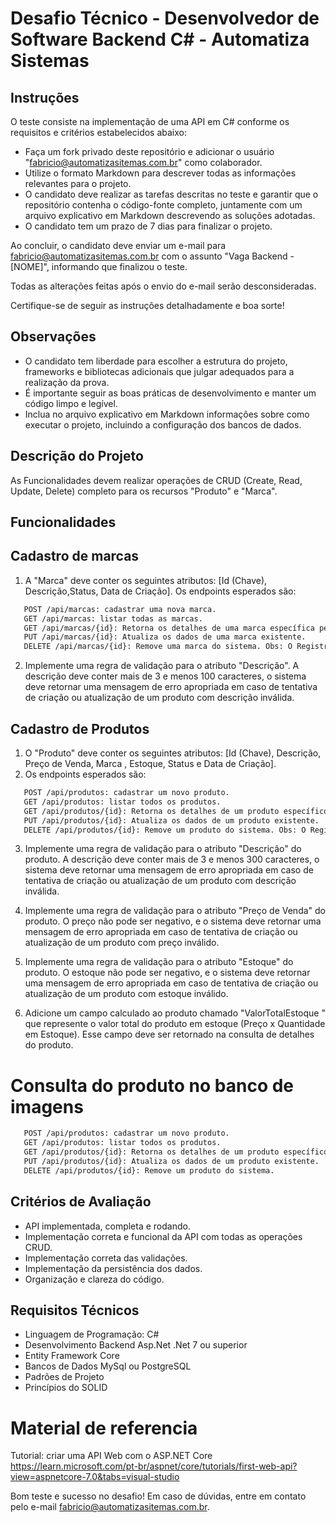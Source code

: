 # Desafio Técnico - Desenvolvedor de Software Backend C# - Automatiza Sistemas

## Instruções

O teste consiste na implementação de uma API em C# conforme os requisitos e critérios estabelecidos abaixo:

- Faça um fork privado deste repositório e adicionar o usuário "fabricio@automatizasitemas.com.br" como colaborador.
- Utilize o formato Markdown para descrever todas as informações relevantes para o projeto.
- O candidato deve realizar as tarefas descritas no teste e garantir que o repositório contenha o código-fonte completo, juntamente com um arquivo explicativo em Markdown descrevendo as soluções adotadas.
- O candidato tem um prazo de 7 dias para finalizar o projeto.

Ao concluir, o candidato deve enviar um e-mail para fabricio@automatizasitemas.com.br com o assunto "Vaga Backend - [NOME]", informando que finalizou o teste.

Todas as alterações feitas após o envio do e-mail serão desconsideradas.

Certifique-se de seguir as instruções detalhadamente e boa sorte!

## Observações

- O candidato tem liberdade para escolher a estrutura do projeto, frameworks e bibliotecas adicionais que julgar adequados para a realização da prova.
- É importante seguir as boas práticas de desenvolvimento e manter um código limpo e legível.
- Inclua no arquivo explicativo em Markdown informações sobre como executar o projeto, incluindo a configuração dos bancos de dados.

## Descrição do Projeto

As Funcionalidades devem realizar operações de CRUD (Create, Read, Update, Delete) completo para os recursos "Produto" e "Marca". 

## Funcionalidades

## Cadastro de marcas

1. A "Marca" deve conter os seguintes atributos: [Id (Chave), Descrição,Status, Data de Criação]. Os endpoints esperados são:
   
``` html
   POST /api/marcas: cadastrar uma nova marca.
   GET /api/marcas: listar todas as marcas.
   GET /api/marcas/{id}: Retorna os detalhes de uma marca específica pelo id.
   PUT /api/marcas/{id}: Atualiza os dados de uma marca existente.
   DELETE /api/marcas/{id}: Remove uma marca do sistema. Obs: O Registro da marca não deve ser removido do banco de dados, o Status deve ser alterado para 'REMOVIDO').
```

2. Implemente uma regra de validação para o atributo "Descrição". A descrição deve conter mais de 3 e menos 100 caracteres, o sistema deve retornar uma mensagem de erro apropriada em caso de tentativa de criação ou atualização de um produto com descrição inválida.


## Cadastro de Produtos

1. O "Produto" deve conter os seguintes atributos: [Id (Chave), Descrição, Preço de Venda, Marca , Estoque, Status e Data de Criação].
2. Os endpoints esperados são:

``` html
   POST /api/produtos: cadastrar um novo produto.
   GET /api/produtos: listar todos os produtos.
   GET /api/produtos/{id}: Retorna os detalhes de um produto específico pelo id.
   PUT /api/produtos/{id}: Atualiza os dados de um produto existente.
   DELETE /api/produtos/{id}: Remove um produto do sistema. Obs: O Registro do produto não deve ser removido do banco de dados, o Status deve ser alterado para 'REMOVIDO').
```

3. Implemente uma regra de validação para o atributo "Descrição" do produto. A descrição deve conter mais de 3 e menos 300 caracteres, o sistema deve retornar uma mensagem de erro apropriada em caso de tentativa de criação ou atualização de um produto com descrição inválida.

3. Implemente uma regra de validação para o atributo "Preço de Venda" do produto. O preço não pode ser negativo, e o sistema deve retornar uma mensagem de erro apropriada em caso de tentativa de criação ou atualização de um produto com preço inválido.

4. Implemente uma regra de validação para o atributo "Estoque" do produto. O estoque não pode ser negativo, e o sistema deve retornar uma mensagem de erro apropriada em caso de tentativa de criação ou atualização de um produto com estoque inválido.

5. Adicione um campo calculado ao produto chamado "ValorTotalEstoque " que represente o valor total do produto em estoque (Preço x Quantidade em Estoque). Esse campo deve ser retornado na consulta de detalhes do produto.
   
# Consulta do produto no banco de imagens

``` html
   POST /api/produtos: cadastrar um novo produto.
   GET /api/produtos: listar todos os produtos.
   GET /api/produtos/{id}: Retorna os detalhes de um produto específico pelo id.
   PUT /api/produtos/{id}: Atualiza os dados de um produto existente.
   DELETE /api/produtos/{id}: Remove um produto do sistema.
```

## Critérios de Avaliação

- API implementada, completa e rodando.
- Implementação correta e funcional da API com todas as operações CRUD.
- Implementação correta das validações.
- Implementação da persistência dos dados.
- Organização e clareza do código.

## Requisitos Técnicos

- Linguagem de Programação: C#
- Desenvolvimento Backend Asp.Net .Net 7 ou superior
- Entity Framework Core
- Bancos de Dados MySql ou PostgreSQL
- Padrões de Projeto
- Princípios do SOLID
  
# Material de referencia

Tutorial: criar uma API Web com o ASP.NET Core
https://learn.microsoft.com/pt-br/aspnet/core/tutorials/first-web-api?view=aspnetcore-7.0&tabs=visual-studio


Bom teste e sucesso no desafio! Em caso de dúvidas, entre em contato pelo e-mail fabricio@automatizasitemas.com.br.

